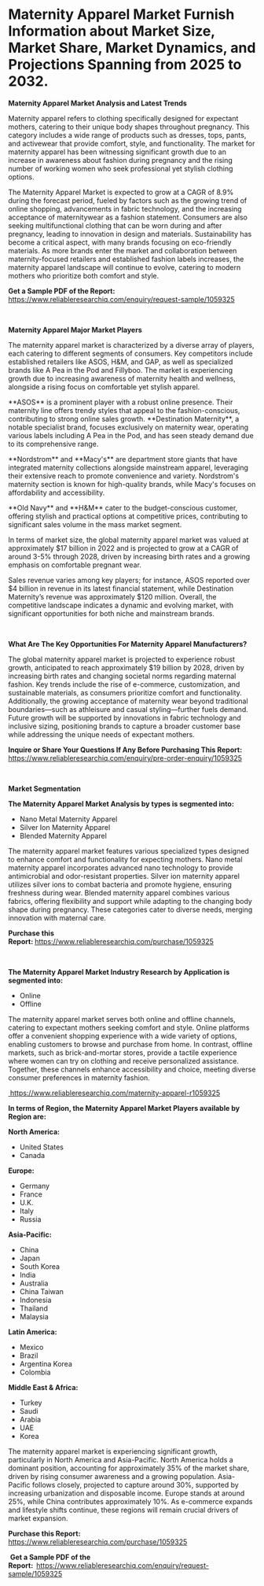 <p><h1>Maternity Apparel Market Furnish Information about Market Size, Market Share, Market Dynamics, and Projections Spanning from 2025 to 2032.</h1></p><p><strong>Maternity Apparel Market Analysis and Latest Trends</strong></p>
<p><p>Maternity apparel refers to clothing specifically designed for expectant mothers, catering to their unique body shapes throughout pregnancy. This category includes a wide range of products such as dresses, tops, pants, and activewear that provide comfort, style, and functionality. The market for maternity apparel has been witnessing significant growth due to an increase in awareness about fashion during pregnancy and the rising number of working women who seek professional yet stylish clothing options.</p><p>The Maternity Apparel Market is expected to grow at a CAGR of 8.9% during the forecast period, fueled by factors such as the growing trend of online shopping, advancements in fabric technology, and the increasing acceptance of maternitywear as a fashion statement. Consumers are also seeking multifunctional clothing that can be worn during and after pregnancy, leading to innovation in design and materials. Sustainability has become a critical aspect, with many brands focusing on eco-friendly materials. As more brands enter the market and collaboration between maternity-focused retailers and established fashion labels increases, the maternity apparel landscape will continue to evolve, catering to modern mothers who prioritize both comfort and style.</p></p>
<p><strong>Get a Sample PDF of the Report:&nbsp;</strong> <a href="https://www.reliableresearchiq.com/enquiry/request-sample/1059325?utm_campaign=1170&utm_medium=2&utm_source=Github&utm_content=ia&utm_term=16042025&utm_id=maternity-apparel">https://www.reliableresearchiq.com/enquiry/request-sample/1059325</a></p>
<p>&nbsp;</p>
<p><strong>Maternity Apparel Major Market Players</strong></p>
<p><p>The maternity apparel market is characterized by a diverse array of players, each catering to different segments of consumers. Key competitors include established retailers like ASOS, H&M, and GAP, as well as specialized brands like A Pea in the Pod and Fillyboo. The market is experiencing growth due to increasing awareness of maternity health and wellness, alongside a rising focus on comfortable yet stylish apparel.</p><p>**ASOS** is a prominent player with a robust online presence. Their maternity line offers trendy styles that appeal to the fashion-conscious, contributing to strong online sales growth. **Destination Maternity**, a notable specialist brand, focuses exclusively on maternity wear, operating various labels including A Pea in the Pod, and has seen steady demand due to its comprehensive range.</p><p>**Nordstrom** and **Macy's** are department store giants that have integrated maternity collections alongside mainstream apparel, leveraging their extensive reach to promote convenience and variety. Nordstrom's maternity section is known for high-quality brands, while Macy's focuses on affordability and accessibility.</p><p>**Old Navy** and **H&M** cater to the budget-conscious customer, offering stylish and practical options at competitive prices, contributing to significant sales volume in the mass market segment.</p><p>In terms of market size, the global maternity apparel market was valued at approximately $17 billion in 2022 and is projected to grow at a CAGR of around 3-5% through 2028, driven by increasing birth rates and a growing emphasis on comfortable pregnant wear.</p><p>Sales revenue varies among key players; for instance, ASOS reported over $4 billion in revenue in its latest financial statement, while Destination Maternity’s revenue was approximately $120 million. Overall, the competitive landscape indicates a dynamic and evolving market, with significant opportunities for both niche and mainstream brands.</p></p>
<p>&nbsp;</p>
<p><strong>What Are The Key Opportunities For Maternity Apparel Manufacturers?</strong></p>
<p><p>The global maternity apparel market is projected to experience robust growth, anticipated to reach approximately $19 billion by 2028, driven by increasing birth rates and changing societal norms regarding maternal fashion. Key trends include the rise of e-commerce, customization, and sustainable materials, as consumers prioritize comfort and functionality. Additionally, the growing acceptance of maternity wear beyond traditional boundaries—such as athleisure and casual styling—further fuels demand. Future growth will be supported by innovations in fabric technology and inclusive sizing, positioning brands to capture a broader customer base while addressing the unique needs of expectant mothers.</p></p>
<p><strong>Inquire or Share Your Questions If Any Before Purchasing This Report:</strong> <a href="https://www.reliableresearchiq.com/enquiry/pre-order-enquiry/1059325?utm_campaign=1170&utm_medium=2&utm_source=Github&utm_content=ia&utm_term=16042025&utm_id=maternity-apparel">https://www.reliableresearchiq.com/enquiry/pre-order-enquiry/1059325</a></p>
<p>&nbsp;</p>
<p><strong>Market Segmentation</strong></p>
<p><strong>The Maternity Apparel Market Analysis by types is segmented into:</strong></p>
<p><ul><li>Nano Metal Maternity Apparel</li><li>Silver Ion Maternity Apparel</li><li>Blended Maternity Apparel</li></ul></p>
<p><p>The maternity apparel market features various specialized types designed to enhance comfort and functionality for expecting mothers. Nano metal maternity apparel incorporates advanced nano technology to provide antimicrobial and odor-resistant properties. Silver ion maternity apparel utilizes silver ions to combat bacteria and promote hygiene, ensuring freshness during wear. Blended maternity apparel combines various fabrics, offering flexibility and support while adapting to the changing body shape during pregnancy. These categories cater to diverse needs, merging innovation with maternal care.</p></p>
<p><strong>Purchase this Report:&nbsp;</strong><a href="https://www.reliableresearchiq.com/purchase/1059325?utm_campaign=1170&utm_medium=2&utm_source=Github&utm_content=ia&utm_term=16042025&utm_id=maternity-apparel">https://www.reliableresearchiq.com/purchase/1059325</a></p>
<p>&nbsp;</p>
<p><strong>The Maternity Apparel Market Industry Research by Application is segmented into:</strong></p>
<p><ul><li>Online</li><li>Offline</li></ul></p>
<p><p>The maternity apparel market serves both online and offline channels, catering to expectant mothers seeking comfort and style. Online platforms offer a convenient shopping experience with a wide variety of options, enabling customers to browse and purchase from home. In contrast, offline markets, such as brick-and-mortar stores, provide a tactile experience where women can try on clothing and receive personalized assistance. Together, these channels enhance accessibility and choice, meeting diverse consumer preferences in maternity fashion.</p></p>
<p><a href="https://www.reliableresearchiq.com/maternity-apparel-r1059325?utm_campaign=1170&utm_medium=2&utm_source=Github&utm_content=ia&utm_term=16042025&utm_id=maternity-apparel">&nbsp;https://www.reliableresearchiq.com/maternity-apparel-r1059325</a></p>
<p><strong>In terms of Region, the Maternity Apparel Market Players available by Region are:</strong></p>
<p>
    <p> <strong> North America: </strong>
        <ul>
            <li>United States</li>
            <li>Canada</li>
        </ul>
        </p> 
    <p> <strong> Europe: </strong>
        <ul>
            <li>Germany</li>
            <li>France</li>
            <li>U.K.</li>
            <li>Italy</li>
            <li>Russia</li>
        </ul>
        </p> 
    <p> <strong> Asia-Pacific: </strong>
        <ul>
            <li>China</li>
            <li>Japan</li>
            <li>South Korea</li>
            <li>India</li>
            <li>Australia</li>
            <li>China Taiwan</li>
            <li>Indonesia</li>
            <li>Thailand</li>
            <li>Malaysia</li>
        </ul>
        </p> 
    <p> <strong> Latin America: </strong>
        <ul>
            <li>Mexico</li>
            <li>Brazil</li>
            <li>Argentina Korea</li>
            <li>Colombia</li>
        </ul>
        </p> 
    <p> <strong> Middle East & Africa: </strong>
        <ul>
            <li>Turkey</li>
            <li>Saudi</li>
            <li>Arabia</li>
            <li>UAE</li>
            <li>Korea</li>
        </ul>
    </p>
    </p>
<p><p>The maternity apparel market is experiencing significant growth, particularly in North America and Asia-Pacific. North America holds a dominant position, accounting for approximately 35% of the market share, driven by rising consumer awareness and a growing population. Asia-Pacific follows closely, projected to capture around 30%, supported by increasing urbanization and disposable income. Europe stands at around 25%, while China contributes approximately 10%. As e-commerce expands and lifestyle shifts continue, these regions will remain crucial drivers of market expansion.</p></p>
<p><strong>Purchase this Report: </strong><a href="https://www.reliableresearchiq.com/purchase/1059325?utm_campaign=1170&utm_medium=2&utm_source=Github&utm_content=ia&utm_term=16042025&utm_id=maternity-apparel">https://www.reliableresearchiq.com/purchase/1059325</a></p>
<p>&nbsp;<strong>Get a Sample PDF of the Report:&nbsp;&nbsp;</strong><a href="https://www.reliableresearchiq.com/enquiry/request-sample/1059325?utm_campaign=1170&utm_medium=2&utm_source=Github&utm_content=ia&utm_term=16042025&utm_id=maternity-apparel">https://www.reliableresearchiq.com/enquiry/request-sample/1059325</a></p>
<p><strong></strong></p>
<p><p></p><p></p><p></p></p>